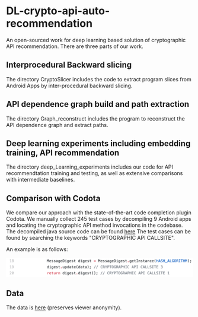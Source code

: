 # DL-crypto-api-auto-recommendation
An open-sourced work for deep learning based solution of cryptographic API recommendation. There are three parts of our work.

## Interprocedural Backward slicing
The directory CryptoSlicer includes the code to extract program slices from Android Apps by inter-procedural backward slicing. 

## API dependence graph build and path extraction
The directory Graph_reconstruct includes the program to reconstruct the API dependence graph and extract paths. 

## Deep learning experiments including embedding training, API recommendation
The directory deep_Learning_experiments includes our code for API recommendtation training and testing, as well as extensive comparisons with intermediate baselines.  

## Comparison with Codota
We compare our approach with the state-of-the-art code completion plugin Codota. We manually collect 245 test cases by decompiling 9 Android apps and locating the cryptographic API method invocations in the codebase. The decompiled java source code can be found [here](https://github.com/Anya92929/DL-crypto-api-auto-recommendation/tree/main/Comparison_with_Codota)
The test cases can be found by searching the keywords "CRYPTOGRAPHIC API CALLSITE". 

An example is as follows:

<img src="Comparison_with_Codota/testcase_example.png" alt="example" width="600"/>

## Data
The data is [here](https://drive.google.com/drive/folders/1fc3A3ORcVJUDcPsH2jVHadpgTkbTs8nt?usp=sharing) (preserves viewer anonymity).
